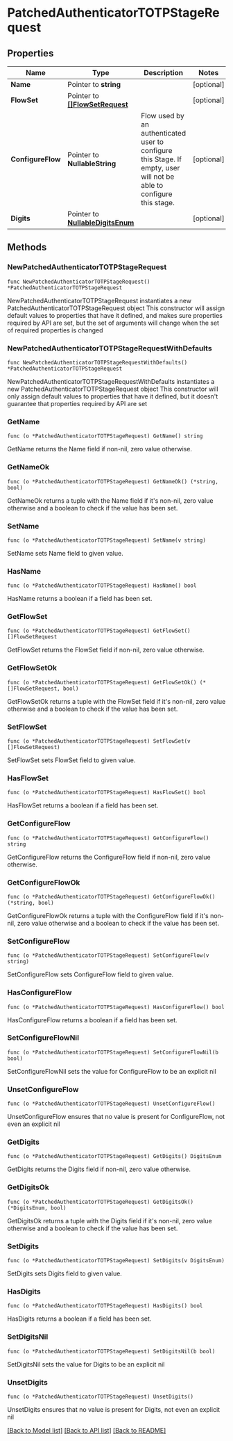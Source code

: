 # PatchedAuthenticatorTOTPStageRequest

## Properties

Name | Type | Description | Notes
------------ | ------------- | ------------- | -------------
**Name** | Pointer to **string** |  | [optional] 
**FlowSet** | Pointer to [**[]FlowSetRequest**](FlowSetRequest.md) |  | [optional] 
**ConfigureFlow** | Pointer to **NullableString** | Flow used by an authenticated user to configure this Stage. If empty, user will not be able to configure this stage. | [optional] 
**Digits** | Pointer to [**NullableDigitsEnum**](DigitsEnum.md) |  | [optional] 

## Methods

### NewPatchedAuthenticatorTOTPStageRequest

`func NewPatchedAuthenticatorTOTPStageRequest() *PatchedAuthenticatorTOTPStageRequest`

NewPatchedAuthenticatorTOTPStageRequest instantiates a new PatchedAuthenticatorTOTPStageRequest object
This constructor will assign default values to properties that have it defined,
and makes sure properties required by API are set, but the set of arguments
will change when the set of required properties is changed

### NewPatchedAuthenticatorTOTPStageRequestWithDefaults

`func NewPatchedAuthenticatorTOTPStageRequestWithDefaults() *PatchedAuthenticatorTOTPStageRequest`

NewPatchedAuthenticatorTOTPStageRequestWithDefaults instantiates a new PatchedAuthenticatorTOTPStageRequest object
This constructor will only assign default values to properties that have it defined,
but it doesn't guarantee that properties required by API are set

### GetName

`func (o *PatchedAuthenticatorTOTPStageRequest) GetName() string`

GetName returns the Name field if non-nil, zero value otherwise.

### GetNameOk

`func (o *PatchedAuthenticatorTOTPStageRequest) GetNameOk() (*string, bool)`

GetNameOk returns a tuple with the Name field if it's non-nil, zero value otherwise
and a boolean to check if the value has been set.

### SetName

`func (o *PatchedAuthenticatorTOTPStageRequest) SetName(v string)`

SetName sets Name field to given value.

### HasName

`func (o *PatchedAuthenticatorTOTPStageRequest) HasName() bool`

HasName returns a boolean if a field has been set.

### GetFlowSet

`func (o *PatchedAuthenticatorTOTPStageRequest) GetFlowSet() []FlowSetRequest`

GetFlowSet returns the FlowSet field if non-nil, zero value otherwise.

### GetFlowSetOk

`func (o *PatchedAuthenticatorTOTPStageRequest) GetFlowSetOk() (*[]FlowSetRequest, bool)`

GetFlowSetOk returns a tuple with the FlowSet field if it's non-nil, zero value otherwise
and a boolean to check if the value has been set.

### SetFlowSet

`func (o *PatchedAuthenticatorTOTPStageRequest) SetFlowSet(v []FlowSetRequest)`

SetFlowSet sets FlowSet field to given value.

### HasFlowSet

`func (o *PatchedAuthenticatorTOTPStageRequest) HasFlowSet() bool`

HasFlowSet returns a boolean if a field has been set.

### GetConfigureFlow

`func (o *PatchedAuthenticatorTOTPStageRequest) GetConfigureFlow() string`

GetConfigureFlow returns the ConfigureFlow field if non-nil, zero value otherwise.

### GetConfigureFlowOk

`func (o *PatchedAuthenticatorTOTPStageRequest) GetConfigureFlowOk() (*string, bool)`

GetConfigureFlowOk returns a tuple with the ConfigureFlow field if it's non-nil, zero value otherwise
and a boolean to check if the value has been set.

### SetConfigureFlow

`func (o *PatchedAuthenticatorTOTPStageRequest) SetConfigureFlow(v string)`

SetConfigureFlow sets ConfigureFlow field to given value.

### HasConfigureFlow

`func (o *PatchedAuthenticatorTOTPStageRequest) HasConfigureFlow() bool`

HasConfigureFlow returns a boolean if a field has been set.

### SetConfigureFlowNil

`func (o *PatchedAuthenticatorTOTPStageRequest) SetConfigureFlowNil(b bool)`

 SetConfigureFlowNil sets the value for ConfigureFlow to be an explicit nil

### UnsetConfigureFlow
`func (o *PatchedAuthenticatorTOTPStageRequest) UnsetConfigureFlow()`

UnsetConfigureFlow ensures that no value is present for ConfigureFlow, not even an explicit nil
### GetDigits

`func (o *PatchedAuthenticatorTOTPStageRequest) GetDigits() DigitsEnum`

GetDigits returns the Digits field if non-nil, zero value otherwise.

### GetDigitsOk

`func (o *PatchedAuthenticatorTOTPStageRequest) GetDigitsOk() (*DigitsEnum, bool)`

GetDigitsOk returns a tuple with the Digits field if it's non-nil, zero value otherwise
and a boolean to check if the value has been set.

### SetDigits

`func (o *PatchedAuthenticatorTOTPStageRequest) SetDigits(v DigitsEnum)`

SetDigits sets Digits field to given value.

### HasDigits

`func (o *PatchedAuthenticatorTOTPStageRequest) HasDigits() bool`

HasDigits returns a boolean if a field has been set.

### SetDigitsNil

`func (o *PatchedAuthenticatorTOTPStageRequest) SetDigitsNil(b bool)`

 SetDigitsNil sets the value for Digits to be an explicit nil

### UnsetDigits
`func (o *PatchedAuthenticatorTOTPStageRequest) UnsetDigits()`

UnsetDigits ensures that no value is present for Digits, not even an explicit nil

[[Back to Model list]](../README.md#documentation-for-models) [[Back to API list]](../README.md#documentation-for-api-endpoints) [[Back to README]](../README.md)


